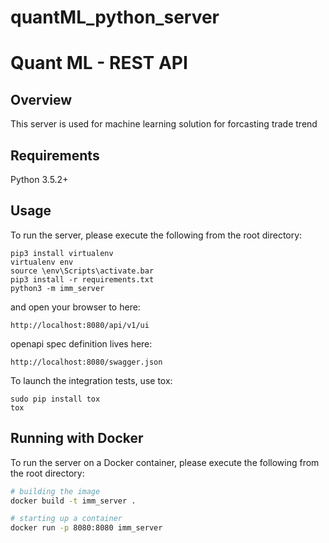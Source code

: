 # quantML_python_server
Quant ML - REST API
=======

## Overview
This server is used for machine learning solution for forcasting trade trend

## Requirements
Python 3.5.2+

## Usage
To run the server, please execute the following from the root directory:

```
pip3 install virtualenv
virtualenv env
source \env\Scripts\activate.bar
pip3 install -r requirements.txt
python3 -m imm_server
```

and open your browser to here:

```
http://localhost:8080/api/v1/ui
```

openapi spec definition lives here:

```
http://localhost:8080/swagger.json
```

To launch the integration tests, use tox:
```
sudo pip install tox
tox
```

## Running with Docker

To run the server on a Docker container, please execute the following from the root directory:

```bash
# building the image
docker build -t imm_server .

# starting up a container
docker run -p 8080:8080 imm_server
```

